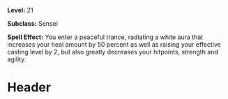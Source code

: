<!-- TITLE: Skill: White Aura -->
<!-- SUBTITLE:  -->

**Level:** 21

**Subclass:** Sensei

**Spell Effect:** You enter a peaceful trance, radiating a white aura that increases your heal amount by 50 percent as well as raising your effective casting level by 2, but also greatly decreases your hitpoints, strength and agility.

# Header